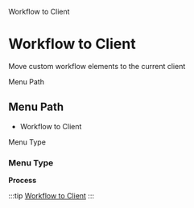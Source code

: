 
Workflow to Client
# Workflow to Client


Move custom workflow elements to the current client

Menu Path
## Menu Path



- Workflow to Client

Menu Type
### Menu Type

**Process**


:::tip
[Workflow to Client](functional-guide/process/process-ad_wf_toclient.md)
:::
